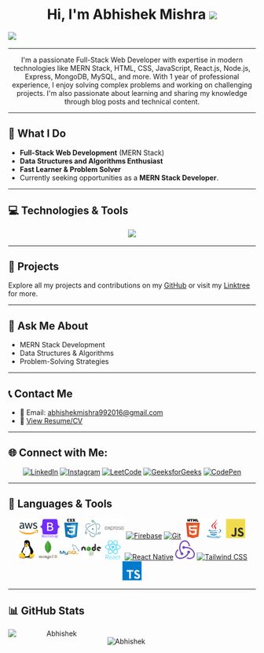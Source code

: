 <!-- Greeting and introduction -->
<h1 align="center">Hi, I'm Abhishek Mishra <img src="https://media.giphy.com/media/hvRJCLFzcasrR4ia7z/giphy.gif" width="35"></h1>

<a href="#" align="center">
  <img src="https://readme-typing-svg.herokuapp.com?color=FFF&center=true&lines=1500%2B+Hours+of+Coding+Experience;MERN+Stack+Developer;Data+Structures+and+Algorithms;Full+Stack+Web+Developer" />
</a>

<hr/>

<div align="center">
  <p align="center">
    I'm a passionate Full-Stack Web Developer with expertise in modern technologies like MERN Stack, HTML, CSS, JavaScript, React.js, Node.js, Express, MongoDB, MySQL, and more. With 1 year of professional experience, I enjoy solving complex problems and working on challenging projects. I'm also passionate about learning and sharing my knowledge through blog posts and technical content.
  </p>
</div>

---

## 🚀 What I Do
- **Full-Stack Web Development** (MERN Stack)
- **Data Structures and Algorithms Enthusiast**
- **Fast Learner & Problem Solver**
- Currently seeking opportunities as a **MERN Stack Developer**.

---

## 💻 Technologies & Tools
<p align="center">
  <a href="https://skillicons.dev">
    <img src="https://skillicons.dev/icons?i=html,css,tailwind,svg,javascript,react,nextjs,typescript,materialui,nodejs,expressjs,mongodb,git,mysql" />
  </a>
</p>

---

## 📂 Projects
Explore all my projects and contributions on my [GitHub](https://github.com/abhishek-mishra-77) or visit my [Linktree](https://linktr.ee/abhishekmishra07) for more.

---

## 🔎 Ask Me About
- MERN Stack Development
- Data Structures & Algorithms
- Problem-Solving Strategies

---

## 📞 Contact Me
- 📧 Email: [abhishekmishra992016@gmail.com](mailto:abhishekmishra992016@gmail.com)
- 📄 [View Resume/CV](https://drive.google.com/file/d/1cCxSvDLIykrJ-SbtiT4waPqP_6qP4DcB/view)

---

## 🌐 Connect with Me:
<p align="center">
  <a href="https://www.linkedin.com/in/abhishekmishra77/" target="_blank"><img src="https://img.shields.io/badge/LinkedIn-%230077B5?style=for-the-badge&logo=linkedin&logoColor=white" alt="LinkedIn" /></a>
  <a href="https://www.instagram.com/abhishekm_developer/" target="_blank"><img src="https://img.shields.io/badge/Instagram-%23E4405F?style=for-the-badge&logo=instagram&logoColor=white" alt="Instagram" /></a>
  <a href="https://leetcode.com/u/abhishekmishra992016/" target="_blank"><img src="https://img.shields.io/badge/LeetCode-%23F1F1F1?style=for-the-badge&logo=leetcode&logoColor=black" alt="LeetCode" /></a>
  <a href="https://www.geeksforgeeks.org/user/abhishekmissfie/" target="_blank"><img src="https://img.shields.io/badge/GeeksforGeeks-%2300C7B7?style=for-the-badge&logo=geeksforgeeks&logoColor=white" alt="GeeksforGeeks" /></a>
  <a href="https://codepen.io/abhishekmishra07" target="_blank"><img src="https://img.shields.io/badge/CodePen-%23131417?style=for-the-badge&logo=codepen&logoColor=white" alt="CodePen" /></a>
</p>

---

## 🔧 Languages & Tools
<p align="center">
  <a href="https://aws.amazon.com" target="_blank" rel="noreferrer"><img src="https://raw.githubusercontent.com/devicons/devicon/master/icons/amazonwebservices/amazonwebservices-original-wordmark.svg" alt="AWS" width="40" height="40"/></a>
  <a href="https://getbootstrap.com" target="_blank" rel="noreferrer"><img src="https://raw.githubusercontent.com/devicons/devicon/master/icons/bootstrap/bootstrap-plain-wordmark.svg" alt="Bootstrap" width="40" height="40"/></a>
  <a href="https://www.w3schools.com/css/" target="_blank" rel="noreferrer"><img src="https://raw.githubusercontent.com/devicons/devicon/master/icons/css3/css3-original-wordmark.svg" alt="CSS3" width="40" height="40"/></a>
  <a href="https://www.electronjs.org" target="_blank" rel="noreferrer"><img src="https://raw.githubusercontent.com/devicons/devicon/master/icons/electron/electron-original.svg" alt="Electron" width="40" height="40"/></a>
  <a href="https://expressjs.com" target="_blank" rel="noreferrer"><img src="https://raw.githubusercontent.com/devicons/devicon/master/icons/express/express-original-wordmark.svg" alt="Express" width="40" height="40"/></a>
  <a href="https://firebase.google.com/" target="_blank" rel="noreferrer"><img src="https://www.vectorlogo.zone/logos/firebase/firebase-icon.svg" alt="Firebase" width="40" height="40"/></a>
  <a href="https://git-scm.com/" target="_blank" rel="noreferrer"><img src="https://www.vectorlogo.zone/logos/git-scm/git-scm-icon.svg" alt="Git" width="40" height="40"/></a>
  <a href="https://www.w3.org/html/" target="_blank" rel="noreferrer"><img src="https://raw.githubusercontent.com/devicons/devicon/master/icons/html5/html5-original-wordmark.svg" alt="HTML5" width="40" height="40"/></a>
  <a href="https://www.java.com" target="_blank" rel="noreferrer"><img src="https://raw.githubusercontent.com/devicons/devicon/master/icons/java/java-original.svg" alt="Java" width="40" height="40"/></a>
  <a href="https://developer.mozilla.org/en-US/docs/Web/JavaScript" target="_blank" rel="noreferrer"><img src="https://raw.githubusercontent.com/devicons/devicon/master/icons/javascript/javascript-original.svg" alt="JavaScript" width="40" height="40"/></a>
  <a href="https://www.linux.org/" target="_blank" rel="noreferrer"><img src="https://raw.githubusercontent.com/devicons/devicon/master/icons/linux/linux-original.svg" alt="Linux" width="40" height="40"/></a>
  <a href="https://www.mongodb.com/" target="_blank" rel="noreferrer"><img src="https://raw.githubusercontent.com/devicons/devicon/master/icons/mongodb/mongodb-original-wordmark.svg" alt="MongoDB" width="40" height="40"/></a>
  <a href="https://www.mysql.com/" target="_blank" rel="noreferrer"><img src="https://raw.githubusercontent.com/devicons/devicon/master/icons/mysql/mysql-original-wordmark.svg" alt="MySQL" width="40" height="40"/></a>
  <a href="https://nodejs.org" target="_blank" rel="noreferrer"><img src="https://raw.githubusercontent.com/devicons/devicon/master/icons/nodejs/nodejs-original-wordmark.svg" alt="Node.js" width="40" height="40"/></a>
  <a href="https://reactjs.org/" target="_blank" rel="noreferrer"><img src="https://raw.githubusercontent.com/devicons/devicon/master/icons/react/react-original-wordmark.svg" alt="React" width="40" height="40"/></a>
  <a href="https://reactnative.dev/" target="_blank" rel="noreferrer"><img src="https://reactnative.dev/img/header_logo.svg" alt="React Native" width="40" height="40"/></a>
  <a href="https://redux.js.org" target="_blank" rel="noreferrer"><img src="https://raw.githubusercontent.com/devicons/devicon/master/icons/redux/redux-original.svg" alt="Redux" width="40" height="40"/></a>
  <a href="https://tailwindcss.com/" target="_blank" rel="noreferrer"><img src="https://www.vectorlogo.zone/logos/tailwindcss/tailwindcss-icon.svg" alt="Tailwind CSS" width="40" height="40"/></a>
  <a href="https://www.typescriptlang.org/" target="_blank" rel="noreferrer"><img src="https://raw.githubusercontent.com/devicons/devicon/master/icons/typescript/typescript-original.svg" alt="TypeScript" width="40" height="40"/></a>
</p>

---

## 📊 GitHub Stats
<p align="center">
<div align="center" style="display: flex; flex-wrap: nowrap;">
    <img width="40%" src="https://github-readme-stats.vercel.app/api?username=Abhishek-Mishra-77&count_private=true&show_icons=true&theme=radical&hide_border=true" alt="Abhishek" />
<!--     <img width="42.4%" src="http://github-readme-streak-stats.herokuapp.com?user=chhavi48&theme=radical&hide_border=true&date_format=M%20j%5B%2C%20Y%5D" alt="chhavi" /> -->
   <p><img align="center" src="https://github-readme-streak-stats.herokuapp.com/?user=Abhishek-Mishra-77&show_icons=true&theme=radical&hide_border=true" alt="Abhishek" /></p>
</div>
</p>


